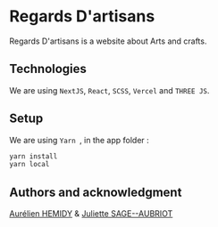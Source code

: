 # Regards D'artisans

Regards D'artisans is a website about Arts and crafts.

## Technologies
We are using ``` NextJS ```, ``` React ```, ``` SCSS ```, ``` Vercel ``` and ``` THREE JS ```.

## Setup
We are using ```Yarn ```, in the app folder : 
```bash
yarn install
yarn local
```
## Authors and acknowledgment
[Aurélien HEMIDY](https://github.com/AurelienHemidy) & [Juliette SAGE--AUBRIOT](https://github.com/juliettesageaubriot)